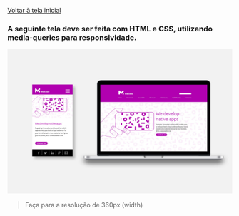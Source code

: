 [Voltar à tela inicial](../../README.md)

### A seguinte tela deve ser feita com HTML e CSS, utilizando media-queries para responsividade.
![Layout - Behance](../images/comercial.jpg)
> Faça para a resolução de 360px (width)